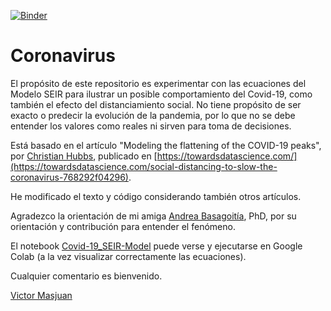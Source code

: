 [![Binder](https://mybinder.org/badge_logo.svg)](https://mybinder.org/v2/gh/vmasjuan/covid-19/blob/master/Covid_19_SEIR_Model.ipynb/master)

# Coronavirus

El propósito de este repositorio es experimentar con las ecuaciones del Modelo SEIR para ilustrar un posible comportamiento del Covid-19, como también el efecto del distanciamiento social. No tiene propósito de ser exacto o predecir la evolución de la pandemia, por lo que no se debe entender los valores como reales ni sirven para toma de decisiones.

Está basado en el artículo "Modeling the flattening of the COVID-19 peaks", por [Christian Hubbs](https://towardsdatascience.com/@christiandhubbs), publicado en [https://towardsdatascience.com/](https://towardsdatascience.com/social-distancing-to-slow-the-coronavirus-768292f04296).

He modificado el texto y código considerando también otros artículos.

Agradezco la orientación de mi amiga [Andrea Basagoitía](https://www.linkedin.com/in/abasagoitia/), PhD, por su orientación y contribución para entender el fenómeno.

El notebook [Covid-19_SEIR-Model](https://github.com/vmasjuan/covid-19/blob/master/Covid_19_SEIR_Model.ipynb) puede verse y ejecutarse en Google Colab (a la vez visualizar correctamente las ecuaciones).

Cualquier comentario es bienvenido.

[Victor Masjuan](https://www.linkedin.com/in/victormasjuan/)
